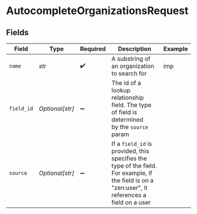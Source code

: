 # AutocompleteOrganizationsRequest


## Fields

| Field                                                                                                                                             | Type                                                                                                                                              | Required                                                                                                                                          | Description                                                                                                                                       | Example                                                                                                                                           |
| ------------------------------------------------------------------------------------------------------------------------------------------------- | ------------------------------------------------------------------------------------------------------------------------------------------------- | ------------------------------------------------------------------------------------------------------------------------------------------------- | ------------------------------------------------------------------------------------------------------------------------------------------------- | ------------------------------------------------------------------------------------------------------------------------------------------------- |
| `name`                                                                                                                                            | *str*                                                                                                                                             | :heavy_check_mark:                                                                                                                                | A substring of an organization to search for                                                                                                      | imp                                                                                                                                               |
| `field_id`                                                                                                                                        | *Optional[str]*                                                                                                                                   | :heavy_minus_sign:                                                                                                                                | The id of a lookup relationship field.  The type of field is determined<br/>by the `source` param<br/>                                            |                                                                                                                                                   |
| `source`                                                                                                                                          | *Optional[str]*                                                                                                                                   | :heavy_minus_sign:                                                                                                                                | If a `field_id` is provided, this specifies the type of the field.<br/>For example, if the field is on a "zen:user", it references a field on a user<br/> |                                                                                                                                                   |